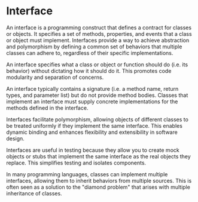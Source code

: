 # Interface

An interface is a programming construct that defines a contract for classes or objects. It specifies a set of methods, properties, and events that a class or object must implement. Interfaces provide a way to achieve abstraction and polymorphism by defining a common set of behaviors that multiple classes can adhere to, regardless of their specific implementations.

An interface specifies what a class or object or function should do (i.e. its behavior) without dictating how it should do it. This promotes code modularity and separation of concerns.

An interface typically contains a signature (i.e. a method name, return types, and parameter list) but do not provide method bodies. Classes that implement an interface must supply concrete implementations for the methods defined in the interface.

Interfaces facilitate polymorphism, allowing objects of different classes to be treated uniformly if they implement the same interface. This enables dynamic binding and enhances flexibility and extensibility in software design.

Interfaces are useful in testing because they allow you to create mock objects or stubs that implement the same interface as the real objects they replace. This simplifies testing and isolates components.

In many programming languages, classes can implement multiple interfaces, allowing them to inherit behaviors from multiple sources. This is often seen as a solution to the "diamond problem" that arises with multiple inheritance of classes.
